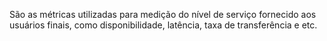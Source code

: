 São as métricas utilizadas para medição do nível de serviço fornecido aos usuários finais, como disponibilidade, latência, taxa de transferência e etc.